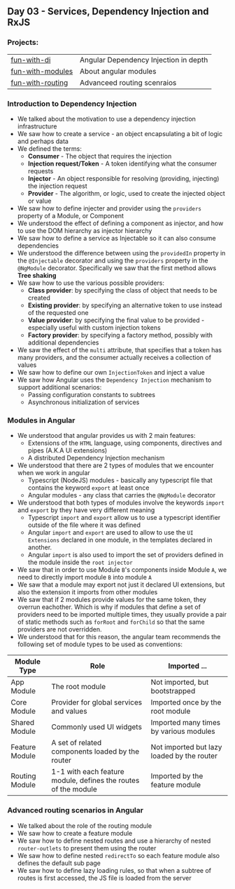 ## Day 03 - Services, Dependency Injection and RxJS
### Projects:
|     |     |
| --- | --- |
| [fun-with-di](fun-with-di/) | Angular Dependency Injection in depth | 
| [fun-with-modules](fun-with-modules/) | About angular modules |
| [fun-with-routing](fun-with-routing/) | Advanceed routing scenraios |

### Introduction to Dependency Injection 
* We talked about the motivation to use a dependency injection infrastructure
* We saw how to create a service - an object encapsulating a bit of logic and perhaps data
* We defined the terms:
    * **Consumer** - The object that requires the injection
    * **Injection request/Token** - A token identifying what the consumer requests
    * **Injector** - An object responsible for resolving (providing, injecting) the injection request
    * **Provider** - The algorithm, or logic, used to create the injected object or value
* We saw how to define injecter and provider using the `providers` property of a Module, or Component
* We understood the effect of defining a component as injector, and how to use the DOM hierarchy as injector hierarchy
* We saw how to define a service as Injectable so it can also consume dependencies
* We understood the difference between using the `providedIn` property in the `@Injectable` decorator and using the `providers` property in the `@NgModule` decorator. Specifically we saw that the first method allows **Tree shaking**
* We saw how to use the various possible providers:
    * **Class provider**: by specifying the class of object that needs to be created
    * **Existing provider**: by specifying an alternative token to use instead of the requested one
    * **Value provider**: by specifying the final value to be provided - especially useful with custom injection tokens
    * **Factory provider**: by specifying a factory method, possibly with additional dependencies
* We saw the effect of the `multi` attribute, that specifies that a token has many providers, and the consumer actually receives a collection of values
* We saw how to define our own `InjectionToken` and inject a value
* We saw how Angular uses the `Dependency Injection` mechanism to support additional scenarios: 
    * Passing configuration constants to subtrees
    * Asynchronous initialization of services
    

### Modules in Angular
* We understood that angular provides us with 2 main features:
    * Extensions of the `HTML` language, using components, directives and pipes (A.K.A UI extensions)
    * A distributed Dependency Injection mechanism
* We understood that there are 2 types of modules that we encounter when we work in angular
    * Typescript (NodeJS) modules - basically any typescript file that contains the keyword `export` at least once
    * Angular modules - any class that carries the `@NgModule` decorator
* We understood that both types of modules involve the keywords `import` and `export` by they have very different meaning
    * Typescript `import` and `export` allow us to use a typescript identifier outside of the file where it was defined
    * Angular `import` and `export` are used to allow to use the `UI Extensions` declared in one module, in the templates declared in another.
    * Angular `import` is also used to import the set of providers defined in the module inside the `root injector`
* We saw that in order to use Module `B`'s components inside Module `A`, we need to directly import module `B` into module `A`
* We saw that a module may export not just it declared UI extensions, but also the extension it imports from other modules
* We saw that if 2 modules provide values for the same token, they overrun eachother. Which is why if modules that define a set of providers need to be imported multiple times, they usually provide a pair of static methods such as `forRoot` and `forChild` so that the same providers are not overridden.
* We understood that for this reason, the angular team recommends the following set of module types to be used as conventions:


| Module Type | Role | Imported ... |
| --- | --- | --- |
| App Module | The root module | Not imported, but bootstrapped |
| Core Module | Provider for global services and values | Imported once by the root module |
| Shared Module | Commonly used UI widgets | Imported many times by various modules |
| Feature Module | A set of related components loaded by the router | Not imported but lazy loaded by the router |
| Routing Module | 1-1 with each feature module, defines the routes of the module | Imported by the feature module |


### Advanced routing scenarios in Angular
* We talked about the role of the routing module
* We saw how to create a feature module
* We saw how to define nested routes and use a hierarchy of nested `router-outlets` to present them using the router
* We saw how to define nested `redirectTo` so each feature module also defines the default sub page
* We saw how to define lazy loading rules, so that when a subtree of routes is first accessed, the JS file is loaded from the server
